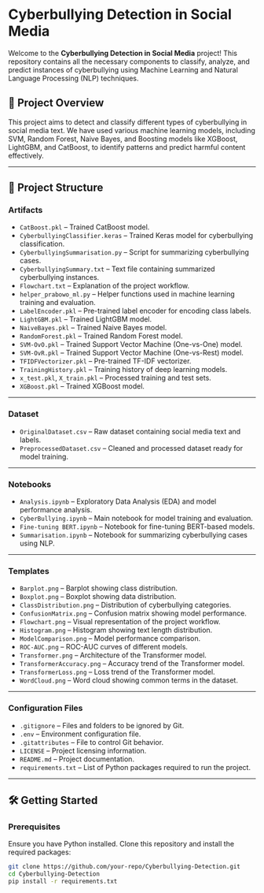 # Cyberbullying Detection in Social Media

Welcome to the **Cyberbullying Detection in Social Media** project! This repository contains all the necessary components to classify, analyze, and predict instances of cyberbullying using Machine Learning and Natural Language Processing (NLP) techniques.

## 🚀 Project Overview

This project aims to detect and classify different types of cyberbullying in social media text. We have used various machine learning models, including SVM, Random Forest, Naive Bayes, and Boosting models like XGBoost, LightGBM, and CatBoost, to identify patterns and predict harmful content effectively.

---

## 📂 Project Structure

### **Artifacts**
- `CatBoost.pkl` – Trained CatBoost model.  
- `CyberbullyingClassifier.keras` – Trained Keras model for cyberbullying classification.  
- `CyberbullyingSummarisation.py` – Script for summarizing cyberbullying cases.  
- `CyberbullyingSummary.txt` – Text file containing summarized cyberbullying instances.  
- `Flowchart.txt` – Explanation of the project workflow.  
- `helper_prabowo_ml.py` – Helper functions used in machine learning training and evaluation.  
- `LabelEncoder.pkl` – Pre-trained label encoder for encoding class labels.  
- `LightGBM.pkl` – Trained LightGBM model.  
- `NaiveBayes.pkl` – Trained Naive Bayes model.  
- `RandomForest.pkl` – Trained Random Forest model.  
- `SVM-OvO.pkl` – Trained Support Vector Machine (One-vs-One) model.  
- `SVM-OvR.pkl` – Trained Support Vector Machine (One-vs-Rest) model.  
- `TFIDFVectorizer.pkl` – Pre-trained TF-IDF vectorizer.  
- `TrainingHistory.pkl` – Training history of deep learning models.  
- `x_test.pkl`, `X_train.pkl` – Processed training and test sets.  
- `XGBoost.pkl` – Trained XGBoost model.  

---

### **Dataset**
- `OriginalDataset.csv` – Raw dataset containing social media text and labels.  
- `PreprocessedDataset.csv` – Cleaned and processed dataset ready for model training.  

---

### **Notebooks**
- `Analysis.ipynb` – Exploratory Data Analysis (EDA) and model performance analysis.  
- `CyberBullying.ipynb` – Main notebook for model training and evaluation.  
- `Fine-tuning BERT.ipynb` – Notebook for fine-tuning BERT-based models.  
- `Summarisation.ipynb` – Notebook for summarizing cyberbullying cases using NLP.  

---

### **Templates**
- `Barplot.png` – Barplot showing class distribution.  
- `Boxplot.png` – Boxplot showing data distribution.  
- `ClassDistribution.png` – Distribution of cyberbullying categories.  
- `ConfusionMatrix.png` – Confusion matrix showing model performance.  
- `Flowchart.png` – Visual representation of the project workflow.  
- `Histogram.png` – Histogram showing text length distribution.  
- `ModelComparison.png` – Model performance comparison.  
- `ROC-AUC.png` – ROC-AUC curves of different models.  
- `Transformer.png` – Architecture of the Transformer model.  
- `TransformerAccuracy.png` – Accuracy trend of the Transformer model.  
- `TransformerLoss.png` – Loss trend of the Transformer model.  
- `WordCloud.png` – Word cloud showing common terms in the dataset.  

---

### **Configuration Files**
- `.gitignore` – Files and folders to be ignored by Git.  
- `.env` – Environment configuration file.  
- `.gitattributes` – File to control Git behavior.  
- `LICENSE` – Project licensing information.  
- `README.md` – Project documentation.  
- `requirements.txt` – List of Python packages required to run the project.  

---

## 🛠️ Getting Started

### **Prerequisites**
Ensure you have Python installed. Clone this repository and install the required packages:

```bash
git clone https://github.com/your-repo/Cyberbullying-Detection.git
cd Cyberbullying-Detection
pip install -r requirements.txt
